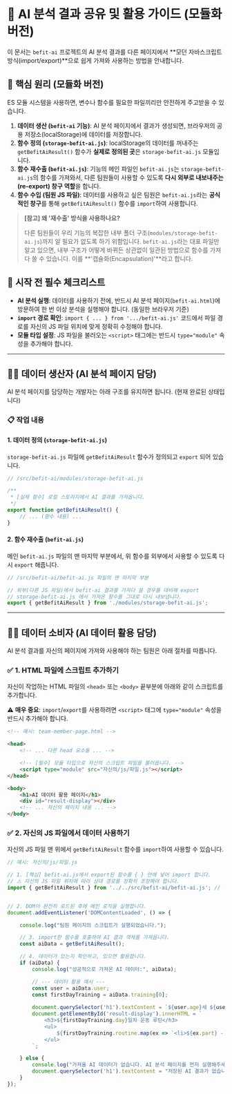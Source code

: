 # 🤖 AI 분석 결과 공유 및 활용 가이드 (모듈화 버전)

이 문서는 `befit-ai` 프로젝트의 AI 분석 결과를 다른 페이지에서 **모던 자바스크립트 방식(import/export)**으로 쉽게 가져와 사용하는 방법을 안내합니다.

## 📌 핵심 원리 (모듈화 버전)

ES 모듈 시스템을 사용하면, 변수나 함수를 필요한 파일끼리만 안전하게 주고받을 수 있습니다.

1.  **데이터 생산 (`befit-ai` 기능)**: AI 분석 페이지에서 결과가 생성되면, 브라우저의 공용 저장소(localStorage)에 데이터를 저장합니다.
2.  **함수 정의 (`storage-befit-ai.js`)**: localStorage의 데이터를 꺼내주는 `getBefitAiResult()` 함수가 **실제로 정의된 곳**은 `storage-befit-ai.js` 모듈입니다.
3.  **함수 재수출 (`befit-ai.js`)**: 기능의 메인 파일인 `befit-ai.js`는 `storage-befit-ai.js`의 함수를 가져와서, 다른 팀원들이 사용할 수 있도록 **다시 외부로 내보내주는(re-export) 창구 역할**을 합니다.
4.  **함수 수입 (팀원 JS 파일)**: 데이터를 사용하고 싶은 팀원은 `befit-ai.js`라는 **공식적인 창구**를 통해 `getBefitAiResult()` 함수를 `import`하여 사용합니다.

> **[참고] 왜 '재수출' 방식을 사용하나요?**
>
> 다른 팀원들이 우리 기능의 복잡한 내부 폴더 구조(`modules/storage-befit-ai.js`)까지 알 필요가 없도록 하기 위함입니다. `befit-ai.js`라는 대표 파일만 알고 있으면, 내부 구조가 어떻게 바뀌든 상관없이 일관된 방법으로 함수를 가져다 쓸 수 있습니다. 이를 **'캡슐화(Encapsulation)'**라고 합니다.

## 📌 시작 전 필수 체크리스트

-   **AI 분석 실행**: 데이터를 사용하기 전에, 반드시 AI 분석 페이지(`befit-ai.html`)에 방문하여 한 번 이상 분석을 실행해야 합니다. (동일한 브라우저 기준)
-   **`import` 경로 확인**: `import { ... } from '.../befit-ai.js'` 코드에서 파일 경로를 자신의 JS 파일 위치에 맞게 정확히 수정해야 합니다.
-   **모듈 타입 설정**: JS 파일을 불러오는 `<script>` 태그에는 반드시 `type="module"` 속성을 추가해야 합니다.

---

## 🙋‍♂️ 데이터 생산자 (AI 분석 페이지 담당)

AI 분석 페이지를 담당하는 개발자는 아래 구조를 유지하면 됩니다. (현재 완료된 상태입니다)

### 📋 작업 내용

#### 1. 데이터 정의 (`storage-befit-ai.js`)

`storage-befit-ai.js` 파일에 `getBefitAiResult` 함수가 정의되고 `export` 되어 있습니다.

```javascript
// /src/befit-ai/modules/storage-befit-ai.js

/**
 * [실제 함수] 로컬 스토리지에서 AI 결과를 가져옵니다.
 */
export function getBefitAiResult() {
    // ... (함수 내용) ...
}
```

#### 2. 함수 재수출 (`befit-ai.js`)

메인 `befit-ai.js` 파일의 맨 마지막 부분에서, 위 함수를 외부에서 사용할 수 있도록 다시 `export` 해줍니다.

```javascript
// /src/befit-ai/befit-ai.js 파일의 맨 마지막 부분

// 외부(다른 JS 파일)에서 befit-ai 결과를 가져다 쓸 경우를 대비해 export
// storage-befit-ai.js 에서 가져온 함수를 그대로 다시 내보냅니다.
export { getBefitAiResult } from './modules/storage-befit-ai.js';
```

---

## 👩‍💻 데이터 소비자 (AI 데이터 활용 담당)

AI 분석 결과를 자신의 페이지에 가져와 사용해야 하는 팀원은 아래 절차를 따릅니다.

### ✅ 1. HTML 파일에 스크립트 추가하기

자신이 작업하는 HTML 파일의 `<head>` 또는 `<body>` 끝부분에 아래와 같이 스크립트를 추가합니다.

⚠️ **매우 중요**: `import`/`export`를 사용하려면 `<script>` 태그에 `type="module"` 속성을 반드시 추가해야 합니다.

```html
<!-- 예시: team-member-page.html -->

<head>
    <!-- ... 다른 head 요소들 ... -->

    <!-- [필수] 모듈 타입으로 자신의 스크립트 파일을 불러옵니다. -->
    <script type="module" src="자신의/js/파일.js"></script>
</head>

<body>
    <h1>AI 데이터 활용 페이지</h1>
    <div id="result-display"></div>
    <!-- ... 자신의 페이지 내용 ... -->
</body>
```

### ✅ 2. 자신의 JS 파일에서 데이터 사용하기

자신의 JS 파일 맨 위에서 `getBefitAiResult` 함수를 `import`하여 사용할 수 있습니다.

```javascript
// 예시: 자신의/js/파일.js

// 1. [핵심] befit-ai.js에서 export된 함수를 { } 안에 넣어 import 합니다.
// ⚠️ 자신의 JS 파일 위치에 따라 상대 경로를 정확히 조정해야 합니다.
import { getBefitAiResult } from '../../src/befit-ai/befit-ai.js'; // 경로는 예시입니다.


// 2. DOM이 완전히 로드된 후에 메인 로직을 실행합니다.
document.addEventListener('DOMContentLoaded', () => {

    console.log("팀원 페이지의 스크립트가 실행되었습니다.");

    // 3. import한 함수를 호출하여 AI 결과 객체를 가져옵니다.
    const aiData = getBefitAiResult();

    // 4. 데이터가 있는지 확인하고, 있으면 활용합니다.
    if (aiData) {
        console.log("성공적으로 가져온 AI 데이터:", aiData);

        // --- 데이터 활용 예시 ---
        const user = aiData.user;
        const firstDayTraining = aiData.training[0];
        
        document.querySelector('h1').textContent = `${user.age}세 ${user.gender} 사용자를 위한 분석 결과`;
        document.getElementById('result-display').innerHTML = `
            <h3>${firstDayTraining.day}일차 운동 루틴</h3>
            <ul>
                ${firstDayTraining.routine.map(ex => `<li>${ex.part} - ${ex.exercise}: ${ex.set}</li>`).join('')}
            </ul>
        `;

    } else {
        console.log("가져올 AI 데이터가 없습니다. AI 분석 페이지를 먼저 실행해주세요.");
        document.querySelector('h1').textContent = "저장된 AI 결과가 없습니다.";
    }
});
```